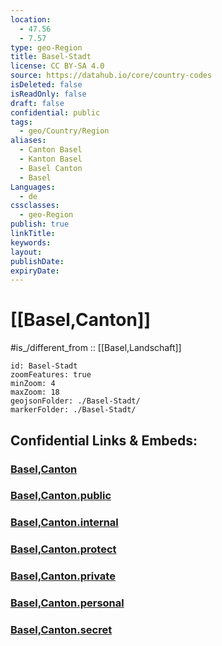 ```yaml
---
location:
  - 47.56
  - 7.57
type: geo-Region
title: Basel-Stadt
license: CC BY-SA 4.0
source: https://datahub.io/core/country-codes
isDeleted: false
isReadOnly: false
draft: false
confidential: public
tags:
  - geo/Country/Region
aliases:
  - Canton Basel
  - Kanton Basel
  - Basel Canton
  - Basel
Languages:
  - de
cssclasses:
  - geo-Region
publish: true
linkTitle:
keywords:
layout:
publishDate:
expiryDate:
---
```


# [[Basel,Canton]]

#is_/different_from :: [[Basel,Landschaft]] 

```leaflet
id: Basel-Stadt
zoomFeatures: true 
minZoom: 4 
maxZoom: 18
geojsonFolder: ./Basel-Stadt/
markerFolder: ./Basel-Stadt/
```


## Confidential Links & Embeds: 

### [Basel,Canton](/_Standards/Earth/Continent/Europe/Europe~Central/Switzerland/Switzerland~Cantons/Basel,Canton.md) 

### [Basel,Canton.public](/_public/Earth/Continent/Europe/Europe~Central/Switzerland/Switzerland~Cantons/Basel,Canton.public.md) 

### [Basel,Canton.internal](/_internal/Earth/Continent/Europe/Europe~Central/Switzerland/Switzerland~Cantons/Basel,Canton.internal.md) 

### [Basel,Canton.protect](/_protect/Earth/Continent/Europe/Europe~Central/Switzerland/Switzerland~Cantons/Basel,Canton.protect.md) 

### [Basel,Canton.private](/_private/Earth/Continent/Europe/Europe~Central/Switzerland/Switzerland~Cantons/Basel,Canton.private.md) 

### [Basel,Canton.personal](/_personal/Earth/Continent/Europe/Europe~Central/Switzerland/Switzerland~Cantons/Basel,Canton.personal.md) 

### [Basel,Canton.secret](/_secret/Earth/Continent/Europe/Europe~Central/Switzerland/Switzerland~Cantons/Basel,Canton.secret.md)

